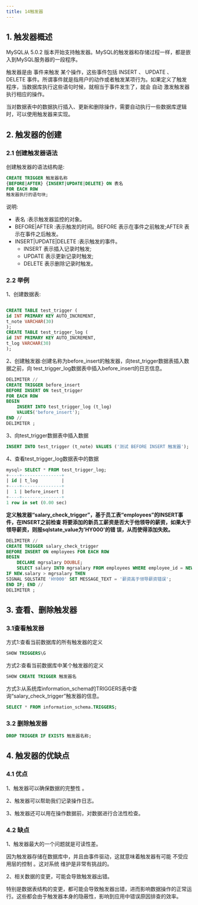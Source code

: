 ```yaml
---
title: 14触发器
---
```


## 1. 触发器概述

MySQL从 5.0.2 版本开始支持触发器。MySQL的触发器和存储过程一样，都是嵌入到MySQL服务器的一段程序。



触发器是由 事件来触发 某个操作，这些事件包括 INSERT 、 UPDATE 、 DELETE 事件。所谓事件就是指用户的动作或者触发某项行为。如果定义了触发程序，当数据库执行这些语句时候，就相当于事件发生了，就会 自动 激发触发器执行相应的操作。

当对数据表中的数据执行插入、更新和删除操作，需要自动执行一些数据库逻辑时，可以使用触发器来实现。

## 2. 触发器的创建

### 2.1 创建触发器语法

创建触发器的语法结构是:

```sql
CREATE TRIGGER 触发器名称
{BEFORE|AFTER} {INSERT|UPDATE|DELETE} ON 表名 
FOR EACH ROW
触发器执行的语句块;
```

说明:

- 表名 :表示触发器监控的对象。
- BEFORE|AFTER :表示触发的时间。BEFORE 表示在事件之前触发;AFTER 表示在事件之后触发。
- INSERT|UPDATE|DELETE :表示触发的事件。
  - INSERT 表示插入记录时触发;
  - UPDATE 表示更新记录时触发;
  - DELETE 表示删除记录时触发。

### 2.2 举例

1、创建数据表:

```sql

CREATE TABLE test_trigger (
id INT PRIMARY KEY AUTO_INCREMENT,
t_note VARCHAR(30)
);
CREATE TABLE test_trigger_log (
id INT PRIMARY KEY AUTO_INCREMENT,
t_log VARCHAR(30)
);
```

2、创建触发器:创建名称为before_insert的触发器，向test_trigger数据表插入数据之前，向 test_trigger_log数据表中插入before_insert的日志信息。

```sql
DELIMITER //
CREATE TRIGGER before_insert
BEFORE INSERT ON test_trigger
FOR EACH ROW
BEGIN
    INSERT INTO test_trigger_log (t_log)
    VALUES('before_insert');
END //
DELIMITER ;
```

3、向test_trigger数据表中插入数据

```sql
INSERT INTO test_trigger (t_note) VALUES ('测试 BEFORE INSERT 触发器');
```

4、查看test_trigger_log数据表中的数据

```sql
mysql> SELECT * FROM test_trigger_log;
+----+---------------+
| id | t_log         |
+----+---------------+
|  1 | before_insert |
+----+---------------+
1 row in set (0.00 sec)
```

**定义触发器“salary_check_trigger”，基于员工表“employees”的INSERT事件，在INSERT之前检查 将要添加的新员工薪资是否大于他领导的薪资，如果大于领导薪资，则报sqlstate_value为'HY000'的错 误，从而使得添加失败。**

```sql
DELIMITER //
CREATE TRIGGER salary_check_trigger
BEFORE INSERT ON employees FOR EACH ROW
BEGIN
    DECLARE mgrsalary DOUBLE;
    SELECT salary INTO mgrsalary FROM employees WHERE employee_id = NEW.manager_id;
IF NEW.salary > mgrsalary THEN
SIGNAL SQLSTATE 'HY000' SET MESSAGE_TEXT = '薪资高于领导薪资错误';
END IF; END //
DELIMITER ;
```



## 3. 查看、删除触发器

### 3.1查看触发器

方式1:查看当前数据库的所有触发器的定义

```sql
SHOW TRIGGERS\G
```

方式2:查看当前数据库中某个触发器的定义

```sql
SHOW CREATE TRIGGER 触发器名
```

方式3:从系统库information_schema的TRIGGERS表中查询“salary_check_trigger”触发器的信息。

```sql
SELECT * FROM information_schema.TRIGGERS;
```

### 3.2 删除触发器

```sql
DROP TRIGGER IF EXISTS 触发器名称;
```

## 4. 触发器的优缺点

### 4.1 优点

1、触发器可以确保数据的完整性 。

2、触发器可以帮助我们记录操作日志。

3、触发器还可以用在操作数据前，对数据进行合法性检查。

### 4.2 缺点

1、触发器最大的一个问题就是可读性差。

因为触发器存储在数据库中，并且由事件驱动，这就意味着触发器有可能 不受应用层的控制 。这对系统 维护是非常有挑战的。

2、相关数据的变更，可能会导致触发器出错。

特别是数据表结构的变更，都可能会导致触发器出错，进而影响数据操作的正常运行。这些都会由于触发器本身的隐蔽性，影响到应用中错误原因排查的效率。